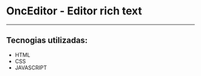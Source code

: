 <h1>OncEditor - Editor rich text</h1>
<hr />
<h2>Tecnogias utilizadas:</h2>
<ul>
  <li>HTML</li>
  <li>CSS</li>
  <li>JAVASCRIPT</li>
</ul>